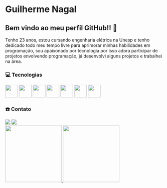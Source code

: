 # Guilherme Nagal
## Bem vindo ao meu perfil GitHub!! 👋
Tenho 23 anos, estou cursando engenharia elétrica na Unesp e tenho dedicado todo meu tempo livre para aprimorar minhas habilidades em programação, sou apaixonado por tecnologia por isso adora participar de projetos envolvendo programação, já desenvolvi alguns projetos e trabalhei na área.

### 💻 Tecnologias
<img src="https://cdn.jsdelivr.net/gh/devicons/devicon/icons/linux/linux-original.svg" width="40" height="40"/> <img src="https://cdn.jsdelivr.net/gh/devicons/devicon/icons/git/git-original.svg" width="40" height="40"/> <img src="https://cdn.jsdelivr.net/gh/devicons/devicon/icons/mysql/mysql-original.svg" width="40" height="40"/> <img src="https://cdn.jsdelivr.net/gh/devicons/devicon/icons/python/python-original.svg" width="40" height="40"/> <img src="https://cdn.jsdelivr.net/gh/devicons/devicon/icons/java/java-original.svg" width="40" height="40" /> <img src="https://cdn.jsdelivr.net/gh/devicons/devicon/icons/javascript/javascript-original.svg" width="40" height="40"/> <img src="https://cdn.jsdelivr.net/gh/devicons/devicon/icons/flutter/flutter-original.svg" width="40" height="40"/>

### ☎️ Contato
<div>
<a href = "mailto:guilherme.nagal99@gmail.com"><img src="https://img.shields.io/badge/Gmail-D14836?style=for-the-badge&logo=gmail&logoColor=white" target="_blank"></a>
<a href="https://www.linkedin.com/in/guilherme-nagal/" target="_blank"><img src="https://img.shields.io/badge/-LinkedIn-%230077B5?style=for-the-badge&logo=linkedin&logoColor=white" target="_blank"></a>   
</div>
<div>
<a href="https://github.com/guilherme-nagal">
<img height="180em" src="https://github-readme-stats.vercel.app/api?username=guilherme-nagal&show_icons=true&theme=dracula&include_all_commits=true&count_private=true"/>
<img height="180em" src="https://github-readme-stats.vercel.app/api/top-langs/?username=guilherme-nagal&layout=compact&langs_count=7&theme=dracula"/>
</div>
